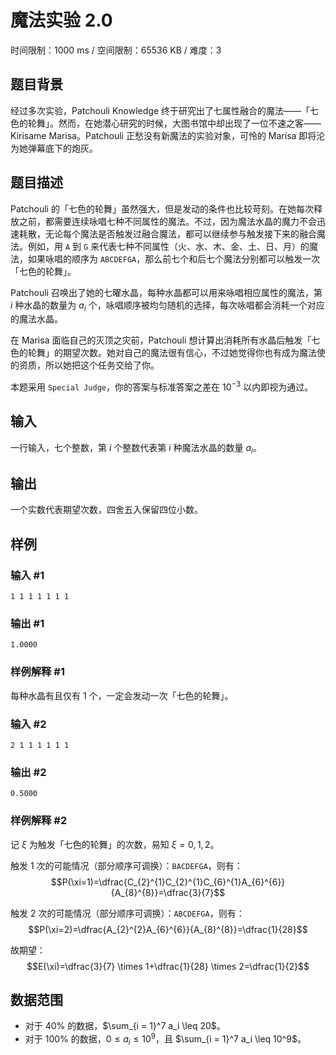 # 魔法实验 2.0

时间限制：1000 ms / 空间限制：65536 KB / 难度：3

## 题目背景

经过多次实验，Patchouli Knowledge 终于研究出了七属性融合的魔法——「七色的轮舞」。然而，在她潜心研究的时候，大图书馆中却出现了一位不速之客——Kirisame Marisa。Patchouli 正愁没有新魔法的实验对象，可怜的 Marisa 即将沦为她弹幕底下的炮灰。

## 题目描述

Patchouli 的「七色的轮舞」虽然强大，但是发动的条件也比较苛刻。在她每次释放之前，都需要连续咏唱七种不同属性的魔法。不过，因为魔法水晶的魔力不会迅速耗散，无论每个魔法是否触发过融合魔法，都可以继续参与触发接下来的融合魔法。例如，用 $\texttt{A}$ 到 $\texttt{G}$ 来代表七种不同属性（火、水、木、金、土、日、月）的魔法，如果咏唱的顺序为 $\texttt{ABCDEFGA}$，那么前七个和后七个魔法分别都可以触发一次「七色的轮舞」。

Patchouli 召唤出了她的七曜水晶，每种水晶都可以用来咏唱相应属性的魔法，第 $i$ 种水晶的数量为 $a_i$ 个，咏唱顺序被均匀随机的选择，每次咏唱都会消耗一个对应的魔法水晶。

在 Marisa 面临自己的灭顶之灾前，Patchouli 想计算出消耗所有水晶后触发「七色的轮舞」的期望次数。她对自己的魔法很有信心，不过她觉得你也有成为魔法使的资质，所以她把这个任务交给了你。

本题采用 `Special Judge`，你的答案与标准答案之差在 $10^{-3}$ 以内即视为通过。

## 输入

一行输入，七个整数，第 $i$ 个整数代表第 $i$ 种魔法水晶的数量 $a_i$。

## 输出

一个实数代表期望次数，四舍五入保留四位小数。

## 样例

### 输入 #1

    1 1 1 1 1 1 1

### 输出 #1

    1.0000

### 样例解释 #1

每种水晶有且仅有 $1$ 个，一定会发动一次「七色的轮舞」。

### 输入 #2

    2 1 1 1 1 1 1

### 输出 #2

    0.5000

### 样例解释 #2

记 $\xi$ 为触发「七色的轮舞」的次数，易知 $\xi=0,1,2$。

触发 $1$ 次的可能情况（部分顺序可调换）：$\texttt{BACDEFGA}$，则有：$$P(\xi=1)=\dfrac{C_{2}^{1}C_{2}^{1}C_{6}^{1}A_{6}^{6}}{A_{8}^{8}}=\dfrac{3}{7}$$

触发 $2$ 次的可能情况（部分顺序可调换）：$\texttt{ABCDEFGA}$，则有：$$P(\xi=2)=\dfrac{A_{2}^{2}A_{6}^{6}}{A_{8}^{8}}=\dfrac{1}{28}$$

故期望：$$E(\xi)=\dfrac{3}{7} \times 1+\dfrac{1}{28} \times 2=\dfrac{1}{2}$$

## 数据范围

+ 对于 $40\%$ 的数据，$\sum_{i = 1}^7 a_i \leq 20$。
+ 对于 $100\%$ 的数据，$0 \leq a_i \leq 10^9$，且 $\sum_{i = 1}^7 a_i \leq 10^9$。
